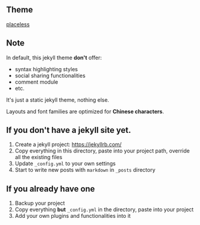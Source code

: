 ## Theme

[placeless](https://github.com/placeless/placeless-jekyll-theme)



## Note

In default, this jekyll theme **don't** offer:

- syntax highlighting styles
- social sharing functionalities
- comment module
- etc.

It's just a static jekyll theme, nothing else.

Layouts and font families are optimized for **Chinese characters**.



## If you don't have a jekyll site yet.

1. Create a jekyll project: https://jekyllrb.com/
2. Copy everything in this directory, paste into your project path, override all the existing files
3. Update `_config.yml` to your own settings
4. Start to write new posts with `markdown` in `_posts` directory



## If you already have one

1. Backup your project
2. Copy everything **but** `_config.yml` in the directory, paste into your project
3. Add your own plugins and functionalities into it